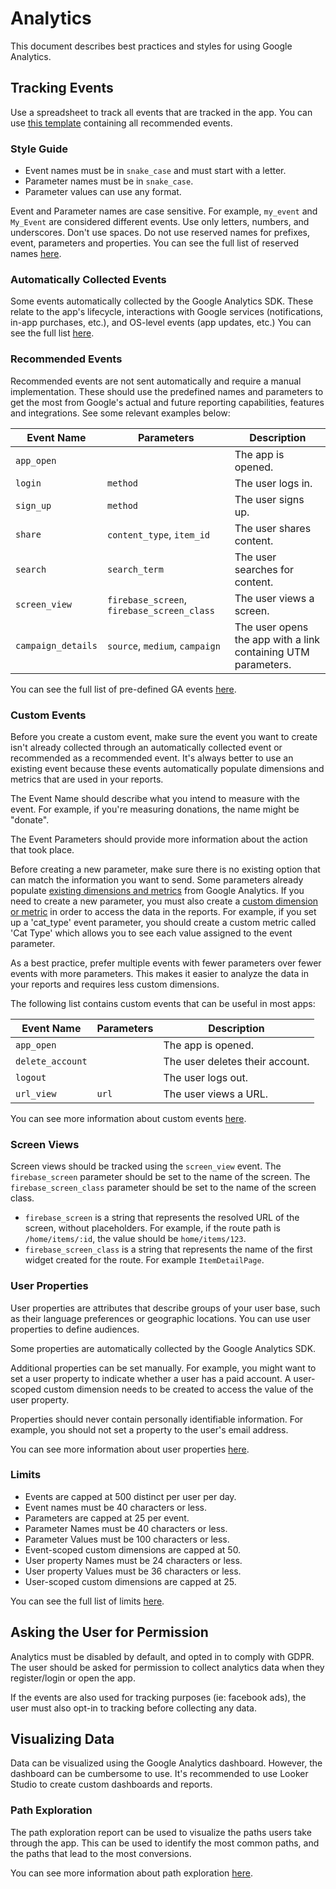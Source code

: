 # Analytics

This document describes best practices and styles for using Google Analytics.

## Tracking Events

Use a spreadsheet to track all events that are tracked in the app.
You can use [this template](https://docs.google.com/spreadsheets/d/1yEgTKGOUVgUlfWrG-qjul5ers80qcINw4UcisZoMSD8/edit?usp=sharing) containing all recommended events.

### Style Guide

- Event names must be in `snake_case` and must start with a letter.
- Parameter names must be in `snake_case`.
- Parameter values can use any format.

Event and Parameter names are case sensitive. For example, `my_event` and `My_Event` are considered different events. Use only letters, numbers, and underscores. Don't use spaces. Do not use reserved names for prefixes, event, parameters and properties. You can see the full list of reserved names [here](https://support.google.com/analytics/answer/13316687?hl=en).

### Automatically Collected Events

Some events automatically collected by the Google Analytics SDK.
These relate to the app's lifecycle, interactions with Google services (notifications, in-app purchases, etc.), and OS-level events (app updates, etc.)
You can see the full list [here](https://support.google.com/analytics/answer/9234069?hl=en).

### Recommended Events

Recommended events are not sent automatically and require a manual implementation. These should use the predefined names and parameters to get the most from Google's actual and future reporting capabilities, features and integrations. See some relevant examples below:

| Event Name | Parameters | Description |
| ---------- | ---------- | ----------- |
| `app_open` | | The app is opened. |
| `login` | `method` | The user logs in. |
| `sign_up` | `method` | The user signs up. |
| `share` | `content_type`, `item_id` | The user shares content. |
| `search` | `search_term` | The user searches for content. |
| `screen_view` | `firebase_screen`, `firebase_screen_class` | The user views a screen. |
| `campaign_details` | `source`, `medium`, `campaign` | The user opens the app with a link containing UTM parameters. |

You can see the full list of pre-defined GA events [here](https://support.google.com/analytics/answer/9267735?hl=en).

### Custom Events

Before you create a custom event, make sure the event you want to create isn't already collected through an automatically collected event or recommended as a recommended event. It's always better to use an existing event because these events automatically populate dimensions and metrics that are used in your reports.

The Event Name should describe what you intend to measure with the event. For example, if you're measuring donations, the name might be "donate".

The Event Parameters should provide more information about the action that took place.

Before creating a new parameter, make sure there is no existing option that can match the information you want to send. Some parameters already populate [existing dimensions and metrics](https://support.google.com/analytics/answer/9143382) from Google Analytics. If you need to create a new parameter, you must also create a [custom dimension or metric](https://support.google.com/analytics/answer/10075209?) in order to access the data in the reports. For example, if you set up a 'cat_type' event parameter, you should create a custom metric called 'Cat Type' which allows you to see each value assigned to the event parameter.

As a best practice, prefer multiple events with fewer parameters over fewer events with more parameters. This makes it easier to analyze the data in your reports and requires less custom dimensions.

The following list contains custom events that can be useful in most apps:

| Event Name | Parameters | Description |
| ---------- | ---------- | ----------- |
| `app_open` | | The app is opened. |
| `delete_account` | | The user deletes their account. |
| `logout` | | The user logs out. |
| `url_view` | `url` | The user views a URL. |

You can see more information about custom events [here](https://support.google.com/analytics/answer/12229021?hl=en).

### Screen Views

Screen views should be tracked using the `screen_view` event. The `firebase_screen` parameter should be set to the name of the screen. The `firebase_screen_class` parameter should be set to the name of the screen class.

- `firebase_screen` is a string that represents the resolved URL of the screen, without placeholders. For example, if the route path is `/home/items/:id`, the value should be `home/items/123`.
- `firebase_screen_class` is a string that represents the name of the first widget created for the route. For example `ItemDetailPage`.

### User Properties

User properties are attributes that describe groups of your user base, such as their language preferences or geographic locations. You can use user properties to define audiences.

Some properties are automatically collected by the Google Analytics SDK.

Additional properties can be set manually. For example, you might want to set a user property to indicate whether a user has a paid account. A user-scoped custom dimension needs to be created to access the value of the user property.

Properties should never contain personally identifiable information. For example, you should not set a property to the user's email address.

You can see more information about user properties [here](https://support.google.com/analytics/answer/9355671?hl=en).

### Limits

- Events are capped at 500 distinct per user per day.
- Event names must be 40 characters or less.
- Parameters are capped at 25 per event.
- Parameter Names must be 40 characters or less.
- Parameter Values must be 100 characters or less.
- Event-scoped custom dimensions are capped at 50.
- User property Names must be 24 characters or less.
- User property Values must be 36 characters or less.
- User-scoped custom dimensions are capped at 25.

You can see the full list of limits [here](https://support.google.com/analytics/answer/9267744?hl=en).

## Asking the User for Permission

Analytics must be disabled by default, and opted in to comply with GDPR.
The user should be asked for permission to collect analytics data when they register/login or open the app.

If the events are also used for tracking purposes (ie: facebook ads), the user must also opt-in to tracking before collecting any data.

## Visualizing Data

Data can be visualized using the Google Analytics dashboard. However, the dashboard can be cumbersome to use. It's recommended to use Looker Studio to create custom dashboards and reports.

### Path Exploration

The path exploration report can be used to visualize the paths users take through the app. This can be used to identify the most common paths, and the paths that lead to the most conversions.

You can see more information about path exploration [here](https://support.google.com/analytics/answer/9317498?hl=en).
